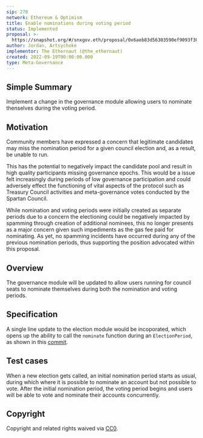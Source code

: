 ```yaml
---
sip: 278
network: Ethereum & Optimism
title: Enable nominations during voting period
status: Implemented
proposal: >-
  https://snapshot.org/#/snxgov.eth/proposal/0x6aeb83d56303590ef9093f302c64b0fd00c3e876843729792fc6cffb18969b40
author: Jordan, Artsychoke
implementor: The Ethernaut (@the_ethernaut)
created: 2022-09-19T00:00:00.000
type: Meta-Governance
---
```


## Simple Summary

Implement a change in the governance module allowing users to nominate thenselves during the voting period.

## Motivation

Community members have expressed a concern that legitimate candidates may miss the nomination period for a given council election and, as a result, be unable to run. 

This has the potential to negatively impact the candidate pool and result in high quality participants missing governance epochs. This would be a issue felt increasingly during periods of low governance participation and could adversely effect the functioning of vital aspects of the protocol such as Treasury Council activities and meta-governance votes conducted by the Spartan Council.

While nomination and voting periods were initially created as separate periods due to a concern the electioning could be negatively impacted by spamming through creation of additional nominees, this no longer presents as a major concern given such impediments as the gas fee paid for nominating. As yet, no spamming incidents have occurred during any of the previous nomination periods, thus supporting the position advocated within this proposal.  

## Overview

The governance module will be updated to allow users running for council seats to nominate themselves during both the nomination and voting periods. 

## Specification

A single line update to the election module would be incoporated, which opens up the ability to call the `nominate` function during an `ElectionPeriod`, as shown in this [commit](https://github.com/Synthetixio/synthetix-v3/pull/1113/files#diff-b054ce4ee175d27ef687bf5c7f3dd9d9a1a98c98f9f5b26c31a2d1b5b156a536L193).


## Test cases

When a new election gets called, an initial nomination period starts as usual, during which where it is possible to nominate an account but not possible to vote. After the initial nomination period, the voting period begins and users will be able to vote and nominate their accounts concurrently.

## Copyright

Copyright and related rights waived via [CC0](https://creativecommons.org/publicdomain/zero/1.0/).
